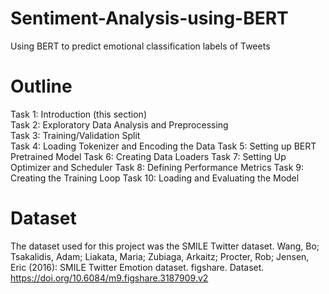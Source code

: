 # Sentiment-Analysis-using-BERT
Using BERT to predict emotional classification labels of Tweets 

# Outline
Task 1: Introduction (this section)  
Task 2: Exploratory Data Analysis and Preprocessing  
Task 3: Training/Validation Split  
Task 4: Loading Tokenizer and Encoding the Data
Task 5: Setting up BERT Pretrained Model
Task 6: Creating Data Loaders
Task 7: Setting Up Optimizer and Scheduler
Task 8: Defining Performance Metrics
Task 9: Creating the Training Loop
Task 10: Loading and Evaluating the Model

# Dataset
The dataset used for this project was the SMILE Twitter dataset.
Wang, Bo; Tsakalidis, Adam; Liakata, Maria; Zubiaga, Arkaitz; Procter, Rob; Jensen, Eric (2016): SMILE Twitter Emotion dataset. figshare. Dataset.
https://doi.org/10.6084/m9.figshare.3187909.v2
